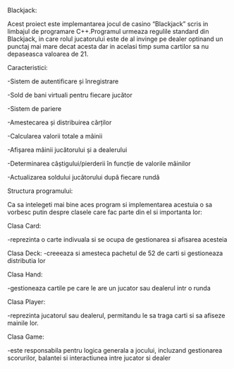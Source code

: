 Blackjack:


Acest proiect este implemantarea jocul de casino “Blackjack” scris in limbajul de programare C++.Programul urmeaza regulile standard din Blackjack, in care rolul jucatorului este de al invinge pe dealer optinand un punctaj mai mare decat acesta dar in acelasi timp suma cartilor sa nu depaseasca valoarea de 21.


Caracteristici:

-Sistem de autentificare și înregistrare

-Sold de bani virtuali pentru fiecare jucător

-Sistem de pariere

-Amestecarea și distribuirea cărților

-Calcularea valorii totale a mâinii

-Afișarea mâinii jucătorului și a dealerului

-Determinarea câștigului/pierderii în funcție de valorile mâinilor

-Actualizarea soldului jucătorului după fiecare rundă


Structura programului:

Ca sa intelegeti mai bine aces program si implementarea acestuia o sa vorbesc putin despre clasele care fac parte din el si importanta lor:

Clasa Card: 

-reprezinta o carte indivuala si se ocupa de gestionarea si afisarea acesteia

Clasa Deck:
-creeeaza si amesteca pachetul de 52 de carti si gestioneaza distributia lor

Clasa Hand:

-gestioneaza cartile pe care le are un jucator sau dealerul intr o runda

Clasa Player:

-reprezinta jucatorul sau dealerul, permitandu le sa traga carti si sa afiseze mainile lor.

Clasa Game: 

-este responsabila pentru logica generala a jocului, incluzand gestionarea scorurilor, balantei si interactiunea intre jucator si dealer  
